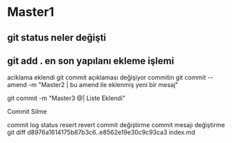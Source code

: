 # Master1
## git status neler değişti
## git add . en son yapılanı ekleme işlemi
aciklama eklendi
git commit 
açıklaması değişiyor commitin
git commit --amend -m "Master2 | bu amend ile eklenmiş yeni bir mesaj"

git commit -m "Master3 @| Liste Eklendi"

Commit Silme

commit
log 
status
resert
revert
commit değiştirme 
commit mesajı değiştirme
git diff d8976a1614175b87b3c6..e8562e19e30c9c93ca3 index.md
